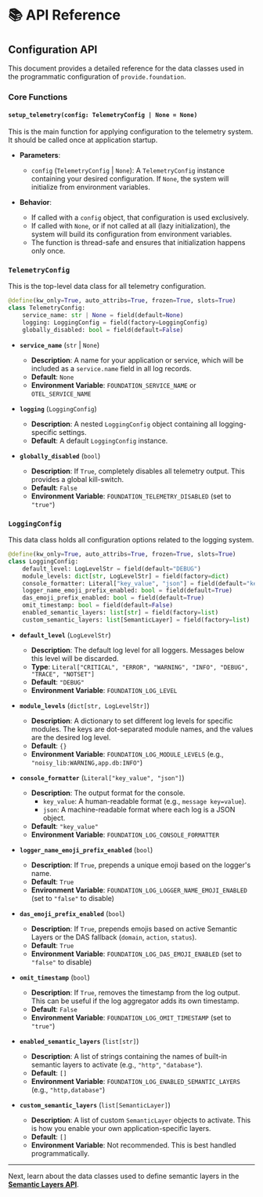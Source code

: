 # 📚 API Reference

## Configuration API

This document provides a detailed reference for the data classes used in the programmatic configuration of `provide.foundation`.

### Core Functions

#### `setup_telemetry(config: TelemetryConfig | None = None)`

This is the main function for applying configuration to the telemetry system. It should be called once at application startup.

*   **Parameters**:
    *   `config` (`TelemetryConfig` | `None`): A `TelemetryConfig` instance containing your desired configuration. If `None`, the system will initialize from environment variables.

*   **Behavior**:
    *   If called with a `config` object, that configuration is used exclusively.
    *   If called with `None`, or if not called at all (lazy initialization), the system will build its configuration from environment variables.
    *   The function is thread-safe and ensures that initialization happens only once.

### `TelemetryConfig`

This is the top-level data class for all telemetry configuration.

```python
@define(kw_only=True, auto_attribs=True, frozen=True, slots=True)
class TelemetryConfig:
    service_name: str | None = field(default=None)
    logging: LoggingConfig = field(factory=LoggingConfig)
    globally_disabled: bool = field(default=False)
```

*   **`service_name`** (`str` | `None`)
    *   **Description**: A name for your application or service, which will be included as a `service.name` field in all log records.
    *   **Default**: `None`
    *   **Environment Variable**: `FOUNDATION_SERVICE_NAME` or `OTEL_SERVICE_NAME`

*   **`logging`** (`LoggingConfig`)
    *   **Description**: A nested `LoggingConfig` object containing all logging-specific settings.
    *   **Default**: A default `LoggingConfig` instance.

*   **`globally_disabled`** (`bool`)
    *   **Description**: If `True`, completely disables all telemetry output. This provides a global kill-switch.
    *   **Default**: `False`
    *   **Environment Variable**: `FOUNDATION_TELEMETRY_DISABLED` (set to `"true"`)

### `LoggingConfig`

This data class holds all configuration options related to the logging system.

```python
@define(kw_only=True, auto_attribs=True, frozen=True, slots=True)
class LoggingConfig:
    default_level: LogLevelStr = field(default="DEBUG")
    module_levels: dict[str, LogLevelStr] = field(factory=dict)
    console_formatter: Literal["key_value", "json"] = field(default="key_value")
    logger_name_emoji_prefix_enabled: bool = field(default=True)
    das_emoji_prefix_enabled: bool = field(default=True)
    omit_timestamp: bool = field(default=False)
    enabled_semantic_layers: list[str] = field(factory=list)
    custom_semantic_layers: list[SemanticLayer] = field(factory=list)
```

*   **`default_level`** (`LogLevelStr`)
    *   **Description**: The default log level for all loggers. Messages below this level will be discarded.
    *   **Type**: `Literal["CRITICAL", "ERROR", "WARNING", "INFO", "DEBUG", "TRACE", "NOTSET"]`
    *   **Default**: `"DEBUG"`
    *   **Environment Variable**: `FOUNDATION_LOG_LEVEL`

*   **`module_levels`** (`dict[str, LogLevelStr]`)
    *   **Description**: A dictionary to set different log levels for specific modules. The keys are dot-separated module names, and the values are the desired log level.
    *   **Default**: `{}`
    *   **Environment Variable**: `FOUNDATION_LOG_MODULE_LEVELS` (e.g., `"noisy_lib:WARNING,app.db:INFO"`)

*   **`console_formatter`** (`Literal["key_value", "json"]`)
    *   **Description**: The output format for the console.
        *   `key_value`: A human-readable format (e.g., `message key=value`).
        *   `json`: A machine-readable format where each log is a JSON object.
    *   **Default**: `"key_value"`
    *   **Environment Variable**: `FOUNDATION_LOG_CONSOLE_FORMATTER`

*   **`logger_name_emoji_prefix_enabled`** (`bool`)
    *   **Description**: If `True`, prepends a unique emoji based on the logger's name.
    *   **Default**: `True`
    *   **Environment Variable**: `FOUNDATION_LOG_LOGGER_NAME_EMOJI_ENABLED` (set to `"false"` to disable)

*   **`das_emoji_prefix_enabled`** (`bool`)
    *   **Description**: If `True`, prepends emojis based on active Semantic Layers or the DAS fallback (`domain`, `action`, `status`).
    *   **Default**: `True`
    *   **Environment Variable**: `FOUNDATION_LOG_DAS_EMOJI_ENABLED` (set to `"false"` to disable)

*   **`omit_timestamp`** (`bool`)
    *   **Description**: If `True`, removes the timestamp from the log output. This can be useful if the log aggregator adds its own timestamp.
    *   **Default**: `False`
    *   **Environment Variable**: `FOUNDATION_LOG_OMIT_TIMESTAMP` (set to `"true"`)

*   **`enabled_semantic_layers`** (`list[str]`)
    *   **Description**: A list of strings containing the names of built-in semantic layers to activate (e.g., `"http"`, `"database"`).
    *   **Default**: `[]`
    *   **Environment Variable**: `FOUNDATION_LOG_ENABLED_SEMANTIC_LAYERS` (e.g., `"http,database"`)

*   **`custom_semantic_layers`** (`list[SemanticLayer]`)
    *   **Description**: A list of custom `SemanticLayer` objects to activate. This is how you enable your own application-specific layers.
    *   **Default**: `[]`
    *   **Environment Variable**: Not recommended. This is best handled programmatically.

---

Next, learn about the data classes used to define semantic layers in the [**Semantic Layers API**](./semantic-layers.md).
